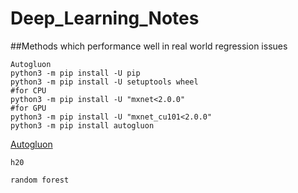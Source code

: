 # Deep_Learning_Notes
##Methods which performance well in real world regression issues

 ```
Autogluon
python3 -m pip install -U pip
python3 -m pip install -U setuptools wheel
#for CPU 
python3 -m pip install -U "mxnet<2.0.0"
#for GPU
python3 -m pip install -U "mxnet_cu101<2.0.0"
python3 -m pip install autogluon
 ```
[Autogluon](https://github.com/awslabs/autogluon)


`h20`

`random forest`
